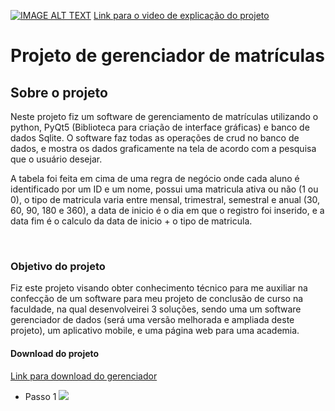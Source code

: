 [![IMAGE ALT TEXT](https://user-images.githubusercontent.com/65437607/112191507-da86be00-8be4-11eb-90fd-cb871adc7e25.png)](http://www.youtube.com/watch?v=eRzS9EJqEt4& "Video explicando o funcionamento do projeto")
<a href='http://www.youtube.com/watch?v=eRzS9EJqEt4&'>Link para o video de explicação do projeto </a>

<h1>Projeto de gerenciador de matrículas </h1>
<h2>Sobre o projeto </h2>
<p>Neste projeto fiz um software de gerenciamento de matrículas utilizando o python, PyQt5 (Biblioteca para criação de interface gráficas) e banco de dados Sqlite. O software faz todas as operações de crud no banco de dados, e mostra os dados graficamente na tela de acordo com a pesquisa que o usuário desejar.

 A tabela foi feita em cima de uma regra de negócio onde cada aluno é identificado por um ID e um nome, possui uma matricula ativa ou não (1 ou 0), o tipo de matricula varia entre mensal, trimestral, semestral e anual (30, 60, 90, 180 e 360), a data de inicio é o dia em que o registro foi inserido, e a data fim é o calculo da data de inicio + o tipo de matricula. </p>


<br>

<h3>Objetivo do projeto </h3>
<p> Fiz este projeto visando obter conhecimento técnico para me auxiliar na confecção de um software para meu projeto de conclusão de curso na faculdade,
na qual desenvolveirei 3 soluções, sendo uma um software gerenciador de dados (será uma versão melhorada e ampliada deste projeto), um aplicativo mobile, e uma 
página web para uma academia.</p>



<h4>Download do projeto </h4>
<a href='https://docs.google.com/u/0/uc?export=download&confirm=o00c&id=1x5q5SDaSefVqFU-rLLlN0DdnERzJVGAg'>Link para download do gerenciador </a>

<ul>
 <li>Passo 1
  <img src='https://user-images.githubusercontent.com/65437607/112194387-8d581b80-8be7-11eb-8c4b-89bb51e3a64b.png'>
 </li>

</ul>
